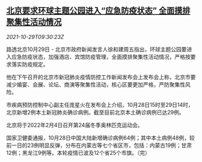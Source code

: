 <!--1635501662000-->
[北京要求环球主题公园进入“应急防疫状态” 全面摸排聚集性活动情况](https://cn.reuters.com/article/beijing-universal-theme-park-covid-1029-idCNKBS2HJ14Y)
------

<div><i>2021-10-29T09:30:23Z</i></div><p>路透北京10月29日 - 北京市政府新闻发言人徐和建周五指出，环球主题公园要进入应急防疫状态，加强酒店、宾馆防疫管理，全面摸排聚集性活动情况，严格按要求落实防疫规定。</p><p>他在下午召开的北京市新冠肺炎疫情防控工作新闻发布会上发布会上称，北京市要减少婚宴、会展、论坛、商演等聚集性活动，核心区要更加严格，严防聚集性风险。</p><p>市疾病预防控制中心副主任庞星火在发布会上介绍，10月28日15时至29日14时，北京新增2例本土新冠肺炎确诊病例。截至目前北京本土确诊病例已达29例。</p><p>北京将于2022年2月4日召开第24届冬季奥林匹克运动会。</p><p>国家卫健委通报，10月28日中国大陆新增确诊病例64例；其中本土病例48例，较前一日的23例明显反弹，分布在内蒙古等七个省区市，包括：内蒙古19例；甘肃12例；黑龙江9例等。本轮疫情已波及12个省25个市旗。（完）</p>
